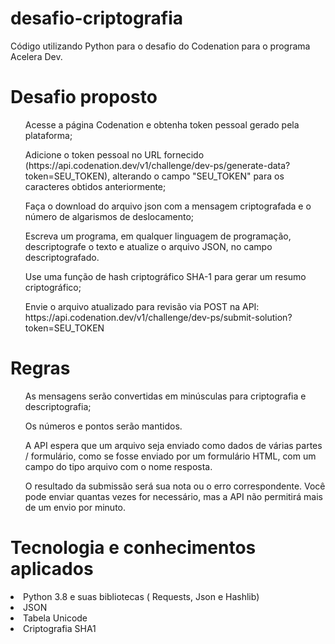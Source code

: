 # desafio-criptografia
Código utilizando Python para o desafio do Codenation para o programa Acelera Dev.

<h1>Desafio proposto</h1>

<ul>Acesse a página Codenation e obtenha token pessoal gerado pela plataforma;</ul>
<ul>Adicione o token pessoal no URL fornecido (https://api.codenation.dev/v1/challenge/dev-ps/generate-data?token=SEU_TOKEN), alterando o campo "SEU_TOKEN" para os caracteres obtidos anteriormente;</ul>
<ul>Faça o download do arquivo json com a mensagem criptografada e o número de algarismos de deslocamento;</ul>
<ul>Escreva um programa, em qualquer linguagem de programação, descriptografe o texto e atualize o arquivo JSON, no campo descriptografado.</ul>
<ul>Use uma função de hash criptográfico SHA-1 para gerar um resumo criptográfico;</ul>
<ul>Envie o arquivo atualizado para revisão via POST na API: https://api.codenation.dev/v1/challenge/dev-ps/submit-solution?token=SEU_TOKEN</ul>

<h1>Regras</h1>

<ul>As mensagens serão convertidas em minúsculas para criptografia e descriptografia;</ul>
<ul>Os números e pontos serão mantidos.</ul>
<ul>A API espera que um arquivo seja enviado como dados de várias partes / formulário, como se fosse enviado por um formulário HTML, com um campo do tipo arquivo com o nome resposta.</ul>
<ul>O resultado da submissão será sua nota ou o erro correspondente. Você pode enviar quantas vezes for necessário, mas a API não permitirá mais de um envio por minuto.</ul>

<h1>Tecnologia e conhecimentos aplicados</h1> 
 
  <li>Python 3.8 e suas bibliotecas ( Requests, Json e Hashlib)</li> 
  <li>JSON</li> 
  <li>Tabela Unicode</li> 
  <li>Criptografia SHA1</li> 
